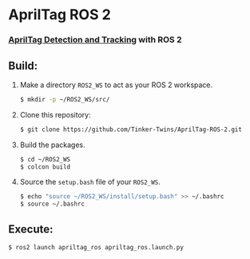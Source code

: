 # AprilTag ROS 2
### [AprilTag Detection and Tracking](https://github.com/Tinker-Twins/AprilTag) with ROS 2

## Build:
1. Make a directory `ROS2_WS` to act as your ROS 2 workspace.
    ```bash
    $ mkdir -p ~/ROS2_WS/src/
    ```
2. Clone this repository:
    ```bash
    $ git clone https://github.com/Tinker-Twins/AprilTag-ROS-2.git
    ```
3. Build the packages.
    ```bash
    $ cd ~/ROS2_WS
    $ colcon build
    ```
4. Source the `setup.bash` file of your `ROS2_WS`.
    ```bash
    $ echo "source ~/ROS2_WS/install/setup.bash" >> ~/.bashrc
    $ source ~/.bashrc
    ```

## Execute:
```bash
$ ros2 launch apriltag_ros apriltag_ros.launch.py
```
